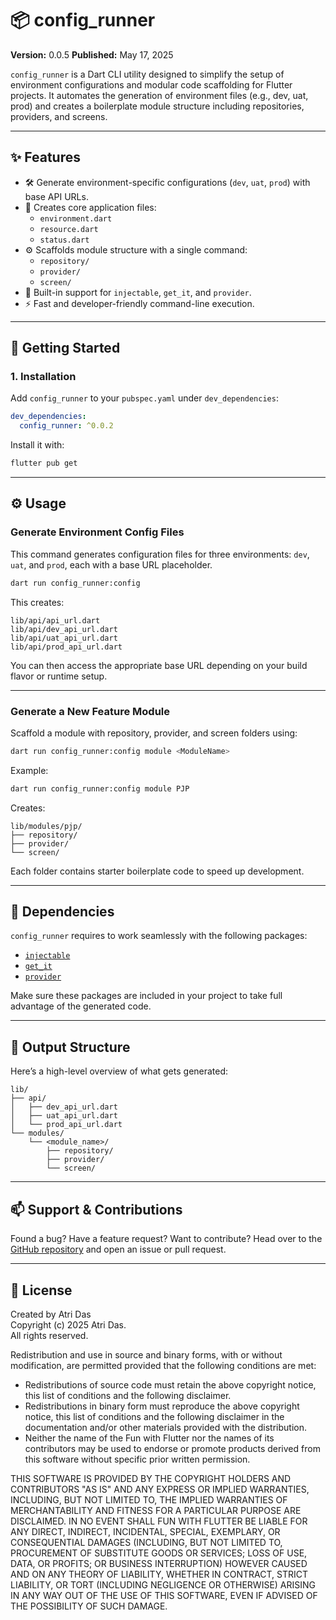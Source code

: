 # 📦 config_runner

**Version:** 0.0.5 
**Published:** May 17, 2025

`config_runner` is a Dart CLI utility designed to simplify the setup of environment configurations and modular code scaffolding for Flutter projects. It automates the generation of environment files (e.g., dev, uat, prod) and creates a boilerplate module structure including repositories, providers, and screens.

---

## ✨ Features

- 🛠️ Generate environment-specific configurations (`dev`, `uat`, `prod`) with base API URLs.
- 🧱 Creates core application files:
  - `environment.dart`
  - `resource.dart`
  - `status.dart`
- ⚙️ Scaffolds module structure with a single command:
    - `repository/`
    - `provider/`
    - `screen/`
- 💉 Built-in support for `injectable`, `get_it`, and `provider`.
- ⚡ Fast and developer-friendly command-line execution.

---

## 🚀 Getting Started

### 1. Installation

Add `config_runner` to your `pubspec.yaml` under `dev_dependencies`:

```yaml
dev_dependencies:
  config_runner: ^0.0.2
```

Install it with:

```bash
flutter pub get
```

---

## ⚙️ Usage

### Generate Environment Config Files

This command generates configuration files for three environments: `dev`, `uat`, and `prod`, each with a base URL placeholder.

```bash
dart run config_runner:config
```

This creates:
```
lib/api/api_url.dart
lib/api/dev_api_url.dart
lib/api/uat_api_url.dart
lib/api/prod_api_url.dart
```

You can then access the appropriate base URL depending on your build flavor or runtime setup.

---

### Generate a New Feature Module

Scaffold a module with repository, provider, and screen folders using:

```bash
dart run config_runner:config module <ModuleName>
```

Example:
```bash
dart run config_runner:config module PJP
```

Creates:
```
lib/modules/pjp/
├── repository/
├── provider/
└── screen/
```

Each folder contains starter boilerplate code to speed up development.

---

## 🧩 Dependencies

`config_runner` requires to work seamlessly with the following packages:

- [`injectable`](https://pub.dev/packages/injectable)
- [`get_it`](https://pub.dev/packages/get_it)
- [`provider`](https://pub.dev/packages/provider)

Make sure these packages are included in your project to take full advantage of the generated code.

---

## 📁 Output Structure

Here’s a high-level overview of what gets generated:

```
lib/
├── api/
│   ├── dev_api_url.dart
│   ├── uat_api_url.dart
│   └── prod_api_url.dart
└── modules/
    └── <module_name>/
        ├── repository/
        ├── provider/
        └── screen/
```

---


## 📫 Support & Contributions

Found a bug? Have a feature request? Want to contribute? Head over to the [GitHub repository](https://github.com/samrat19/config_runner) and open an issue or pull request.

---

## 📝 License

Created by Atri Das  
Copyright (c) 2025 Atri Das.  
All rights reserved.

Redistribution and use in source and binary forms, with or without modification, are permitted provided that the following conditions are met:

- Redistributions of source code must retain the above copyright notice, this list of conditions and the following disclaimer.
- Redistributions in binary form must reproduce the above copyright notice, this list of conditions and the following disclaimer in the documentation and/or other materials provided with the distribution.
- Neither the name of the Fun with Flutter nor the names of its contributors may be used to endorse or promote products derived from this software without specific prior written permission.

THIS SOFTWARE IS PROVIDED BY THE COPYRIGHT HOLDERS AND CONTRIBUTORS "AS IS" AND ANY EXPRESS OR IMPLIED WARRANTIES, INCLUDING, BUT NOT LIMITED TO, THE IMPLIED WARRANTIES OF MERCHANTABILITY AND FITNESS FOR A PARTICULAR PURPOSE ARE DISCLAIMED. IN NO EVENT SHALL FUN WITH FLUTTER BE LIABLE FOR ANY DIRECT, INDIRECT, INCIDENTAL, SPECIAL, EXEMPLARY, OR CONSEQUENTIAL DAMAGES (INCLUDING, BUT NOT LIMITED TO, PROCUREMENT OF SUBSTITUTE GOODS OR SERVICES; LOSS OF USE, DATA, OR PROFITS; OR BUSINESS INTERRUPTION) HOWEVER CAUSED AND ON ANY THEORY OF LIABILITY, WHETHER IN CONTRACT, STRICT LIABILITY, OR TORT (INCLUDING NEGLIGENCE OR OTHERWISE) ARISING IN ANY WAY OUT OF THE USE OF THIS SOFTWARE, EVEN IF ADVISED OF THE POSSIBILITY OF SUCH DAMAGE.
